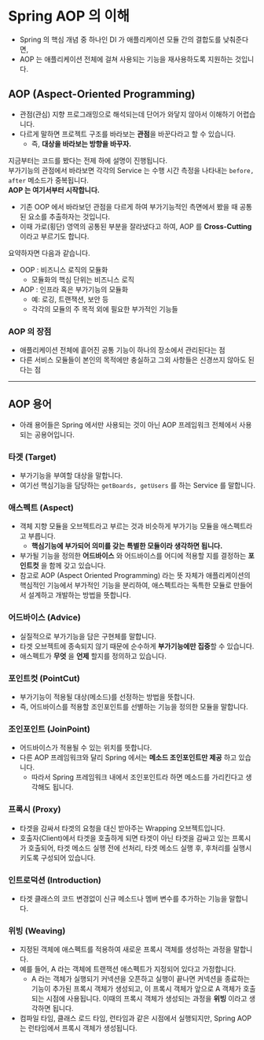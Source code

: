 # Spring AOP 의 이해
* Spring 의 핵심 개념 중 하나인 DI 가 애플리케이션 모듈 간의 결합도를 낮춰준다면,
* AOP 는 애플리케이션 전체에 걸쳐 사용되는 기능을 재사용하도록 지원하는 것입니다.

## AOP (Aspect-Oriented Programming)
* 관점(관심) 지향 프로그래밍으로 해석되는데 단어가 와닿지 않아서 이해하기 어렵습니다.
* 다르게 말하면 프로젝트 구조를 바라보는 **관점**을 바꾼다라고 할 수 있습니다.
    * 즉, **대상을 바라보는 방향을 바꾸자.**
    
지금부터는 코드를 봤다는 전제 하에 설명이 진행됩니다.<br>
부가기능의 관점에서 바라보면 각각의 Service 는 수행 시간 측정을 나타내는 ```before, after``` 메소드가 중복됩니다.<br>
**AOP 는 여기서부터 시작합니다.**
* 기존 OOP 에서 바라보던 관점을 다르게 하여 부가기능적인 측면에서 봤을 때 공통된 요소를 추출하자는 것입니다.
* 이때 가로(횡단) 영역의 공통된 부분을 잘라냈다고 하여, AOP 를 **Cross-Cutting** 이라고 부르기도 합니다.

요약하자면 다음과 같습니다.
* OOP : 비즈니스 로직의 모듈화
    * 모듈화의 핵심 단위는 비즈니스 로직
* AOP : 인프라 혹은 부가기능의 모듈화
    * 예: 로깅, 트랜잭션, 보안 등
    * 각각의 모듈의 주 목적 외에 필요한 부가적인 기능들
    
### AOP 의 장점
* 애플리케이션 전체에 흩어진 공통 기능이 하나의 장소에서 관리된다는 점
* 다른 서비스 모듈들이 본인의 목적에만 충실하고 그외 사항들은 신경쓰지 않아도 된다는 점

---

## AOP 용어
* 아래 용어들은 Spring 에서만 사용되는 것이 아닌 AOP 프레임워크 전체에서 사용되는 공용어입니다.

### 타겟 (Target)
* 부가기능을 부여할 대상을 말합니다.
* 여기선 핵심기능을 담당하는 ```getBoards, getUsers``` 를 하는 Service 를 말합니다.

### 애스펙트 (Aspect)
* 객체 지향 모듈을 오브젝트라고 부르는 것과 비슷하게 부가기능 모듈을 애스펙트라고 부릅니다.
    * **핵심기능에 부가되어 의미를 갖는 특별한 모듈이라 생각하면 됩니다.**
* 부가될 기능을 정의한 **어드바이스** 와 어드바이스를 어디에 적용할 지를 결정하는 **포인트컷** 을 함께 갖고 있습니다.
* 참고로 AOP (Aspect Oriented Programming) 라는 뜻 자체가 애플리케이션의 핵심적인 기능에서 부가적인 기능을 분리하여,
 애스펙트라는 독특한 모듈로 만들어서 설계하고 개발하는 방법을 뜻합니다.
 
### 어드바이스 (Advice)
* 실질적으로 부가기능을 담은 구현체를 말합니다.
* 타겟 오브젝트에 종속되지 않기 때문에 순수하게 **부가기능에만 집중**할 수 있습니다.
* 애스펙트가 **무엇** 을 **언제** 할지를 정의하고 있습니다.

### 포인트컷 (PointCut)
* 부가기능이 적용될 대상(메소드)를 선정하는 방법을 뜻합니다.
* 즉, 어드바이스를 적용할 조인포인트를 선별하는 기능을 정의한 모듈을 말합니다.

### 조인포인트 (JoinPoint)
* 어드바이스가 적용될 수 있는 위치를 뜻합니다.
* 다른 AOP 프레임워크와 달리 Spring 에서는 **메소드 조인포인트만 제공** 하고 있습니다.
    * 따라서 Spring 프레임워크 내에서 조인포인트라 하면 메소드를 가리킨다고 생각해도 됩니다.
    
### 프록시 (Proxy)
* 타겟을 감싸서 타겟의 요청을 대신 받아주는 Wrapping 오브젝트입니다.
* 호출자(Client)에서 타겟을 호출하게 되면 타겟이 아닌 타겟을 감싸고 있는 프록시가 호출되어,
 타겟 메소드 실행 전에 선처리, 타겟 메소드 실행 후, 후처리를 실행시키도록 구성되어 있습니다.
 
### 인트로덕션 (Introduction)
* 타겟 클래스의 코드 변경없이 신규 메소드나 멤버 변수를 추가하는 기능을 말합니다.

### 위빙 (Weaving)
* 지정된 객체에 애스펙트를 적용하여 새로운 프록시 객체를 생성하는 과정을 말합니다.
* 예를 들어, A 라는 객체에 트랜잭션 애스펙트가 지정되어 있다고 가정합니다.
    * A 라는 객체가 실행되기 커넥션을 오픈하고 실행이 끝나면 커넥션을 종료하는 기능이 추가된 프록시 객체가 생성되고,
     이 프록시 객체가 앞으로 A 객체가 호출되는 시점에 사용됩니다.
      이때의 프록시 객체가 생성되는 과정을 **위빙** 이라고 생각하면 됩니다.
* 컴파일 타임, 클래스 로드 타임, 런타임과 같은 시점에서 실행되지만, Spring AOP 는 런타임에서 프록시 객체가 생성됩니다.
